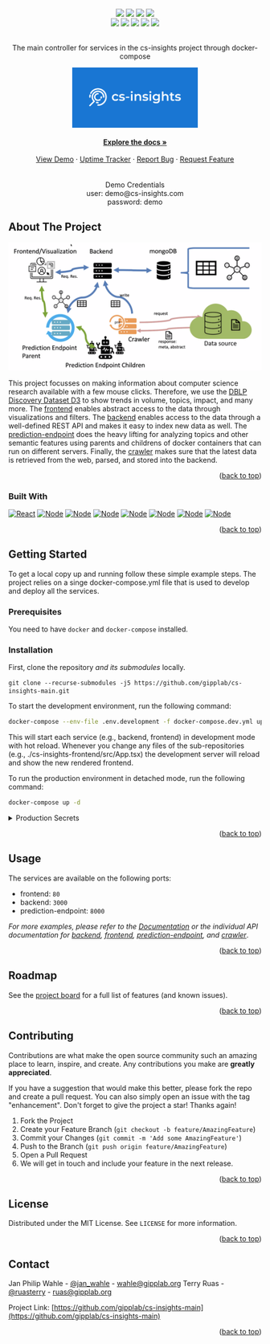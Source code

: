 <div id="top"></div>
<!--
*** Thanks for checking out the Best-README-Template. If you have a suggestion
*** that would make this better, please fork the repo and create a pull request
*** or simply open an issue with the tag "enhancement".
*** Don't forget to give the project a star!
*** Thanks again! Now go create something AMAZING! :D
-->

<!-- PROJECT LOGO -->
<br />
<div align="center">

<div align="center">
  <a href="https://github.com/gipplab/cs-insights-backend/issues"><img src="https://img.shields.io/github/issues/gipplab/cs-insights-backend.svg?style=for-the-badge"/></a>
  <a href="https://github.com/gipplab/cs-insights-backend/graphs/contributors"><img src="https://img.shields.io/github/contributors/gipplab/cs-insights-backend.svg?style=for-the-badge"/></a>
  <a href="https://github.com/gipplab/cs-insights-backend/stargazers"><img src="https://img.shields.io/github/stars/gipplab/cs-insights-backend.svg?style=for-the-badge"/></a>
  <a href="https://github.com/gipplab/cs-insights-main/blob/master/LICENSE"><img src="https://img.shields.io/github/license/gipplab/cs-insights-main.svg?style=for-the-badge"/></a>
  </div>
    <a href="https://github.com/gipplab/cs-insights-frontend"><img src="https://img.shields.io/badge/GitHub-Frontend-green?style=for-the-badge"/></a>
    <a href="https://github.com/gipplab/cs-insights-backend"><img src="https://img.shields.io/badge/GitHub-Backend-green?style=for-the-badge"/></a>
    <a href="https://github.com/gipplab/cs-insights-crawler"><img src="https://img.shields.io/badge/GitHub-Crawler-green?style=for-the-badge"/></a>
    <a href="https://github.com/gipplab/cs-insights-prediction-endpoint"><img src="https://img.shields.io/badge/GitHub-Prediction_Endpoint-green?style=for-the-badge"/></a>
    <a href="https://github.com/gipplab/cs-insights-uptime"><img src="https://img.shields.io/badge/GitHub-Uptime-green?style=for-the-badge"/></a>

  <div align="center">
  <p align="center">
    <br/>
    The main controller for services in the cs-insights project through docker-compose
    <br/>
  </p>
  <a href="https://github.com/gipplab/cs-insights-main">
    <img src="images/logo.jpg" alt="Logo" width="250">
  </a>
  <br/>
  <br/>
  <a href="https://jan-philip-wahle.gitbook.io/cs-insights/"><strong>Explore the docs »</strong></a>
  <br />
  <br />
  <a href="http://cs-insights.uni-goettingen.de/">View Demo</a>
  ·
  <a href="https://github.com/gipplab/cs-insights-uptime">Uptime Tracker</a>
  ·
  <a href="https://github.com/gipplab/cs-insights-main/issues/new?assignees=&labels=&template=bug_report.md&title=">Report Bug</a>
  ·
  <a href="https://github.com/gipplab/cs-insights-main/issues/new?assignees=&labels=&template=feature_request.md&title=">Request Feature</a>
  </div>

<br/>
<br/>
Demo Credentials <br/>
user: demo@cs-insights.com <br/>
password: demo

</div>

<!-- ABOUT THE PROJECT -->
## About The Project

[![Product Name Screen Shot][product-screenshot]](https://cs-insights.uni-goettingen.de)

This project focusses on making information about computer science research available with a few mouse clicks. Therefore, we use the [DBLP Discovery Dataset D3](https://arxiv.org/abs/2204.13384) to show trends in volume, topics, impact, and many more.
The [frontend](https://github.com/gipplab/cs-insights-frontend) enables abstract access to the data through visualizations and filters. The [backend](https://github.com/gipplab/cs-insights-backend) enables access to the data through a well-defined REST API and makes it easy to index new data as well. The [prediction-endpoint](https://github.com/gipplab/cs-insights-prediction-endpoint) does the heavy lifting for analyzing topics and other semantic features using parents and childrens of docker containers that can run on different servers. Finally, the [crawler](https://github.com/gipplab/cs-insights-crawler) makes sure that the latest data is retrieved from the web, parsed, and stored into the backend.

<p align="right">(<a href="#top">back to top</a>)</p>



### Built With

[![React][React.js]][React-url]
[![Node][Passport]][Passport-url]
[![Node][Swagger]][Swagger-url]
[![Node][Express]][Express-url]
[![Node][Material.ui]][Material-url]
[![Node][Node.js]][Node-url]
[![Node][MongoDB]][Mongo-url]
[![Node][Docker]][Docker-url]


<p align="right">(<a href="#top">back to top</a>)</p>



<!-- GETTING STARTED -->
## Getting Started
To get a local copy up and running follow these simple example steps. The project relies on a singe docker-compose.yml file that is used to develop and deploy all the services.

### Prerequisites
You need to have `docker` and `docker-compose` installed.

### Installation

First, clone the repository *and its submodules* locally.

```
git clone --recurse-submodules -j5 https://github.com/gipplab/cs-insights-main.git

```

To start the development environment, run the following command:

```sh
docker-compose --env-file .env.development -f docker-compose.dev.yml up --build
```

This will start each service (e.g., backend, frontend) in development mode with hot reload. Whenever you change any files of the sub-repositories (e.g., ./cs-insights-frontend/src/App.tsx) the development server will reload and show the new rendered frontend.

To run the production environment in detached mode, run the following command:

```sh
docker-compose up -d
```

<details>
  <summary>Production Secrets</summary>
  
  Some secret variables should only be available encrypted as environment variables in the production environment.
  Therefore, the docker-compose.yml contains docker secrets encrypted on the host server. To export the secrets on the server, run the following command:
  
  ```sh
  docker swarm init
  ```
  Or you can also join a swarm using

  ```sh
  docker swarm join --token <token> <manager-ip>:2377
  ```
  
  where manager-ip is cs-insights.uni-goettingen.de.

  Then create the secrets of the docker-compose-yml with the following command:
  
  ```sh
  printf "<secret>" | docker secret create <secret_name> -
  ```
  
  Alternatively to exporting external secrets and referring to them with
  ```
  mongo_password:
    external: true
  ```
  
  you can also store them in text files on the host system and give docker-compose the path
  
  ```
  mongo_password:
    file: mongo_password.txt
  ```
  
  Supporting the secrets in files is compatible with docker-compose, while external secrets rely on docker stack deploy
  
  ```
  docker stack deploy -c docker-compose.yml cs-insights
  ```
</details>

<p align="right">(<a href="#top">back to top</a>)</p>


<!-- USAGE EXAMPLES -->
## Usage

The services are available on the following ports:
- frontend: `80`
- backend: `3000`
- prediction-endpoint: `8000`

_For more examples, please refer to the [Documentation](https://jan-philip-wahle.gitbook.io/cs-insights/) or the individual API documentation for [backend](https://gipplab.github.io/cs-insights-backend/), [frontend](https://gipplab.github.io/cs-insights-frontend/), [prediction-endpoint](https://gipplab.github.io/cs-insights-prediction-endpoint/), and [crawler](https://gipplab.github.io/cs-insights-crawler/)_.

<p align="right">(<a href="#top">back to top</a>)</p>



<!-- ROADMAP -->
## Roadmap

See the [project board](https://github.com/orgs/gipplab/projects/8) for a full list of features (and known issues).

<p align="right">(<a href="#top">back to top</a>)</p>



<!-- CONTRIBUTING -->
## Contributing

Contributions are what make the open source community such an amazing place to learn, inspire, and create. Any contributions you make are **greatly appreciated**.

If you have a suggestion that would make this better, please fork the repo and create a pull request. You can also simply open an issue with the tag "enhancement".
Don't forget to give the project a star! Thanks again!

1. Fork the Project
2. Create your Feature Branch (`git checkout -b feature/AmazingFeature`)
3. Commit your Changes (`git commit -m 'Add some AmazingFeature'`)
4. Push to the Branch (`git push origin feature/AmazingFeature`)
5. Open a Pull Request
6. We will get in touch and include your feature in the next release.

<p align="right">(<a href="#top">back to top</a>)</p>



<!-- LICENSE -->
## License

Distributed under the MIT License. See `LICENSE` for more information.

<p align="right">(<a href="#top">back to top</a>)</p>



<!-- CONTACT -->
## Contact

Jan Philip Wahle - [@jan_wahle](https://twitter.com/jan_wahle) - wahle@gipplab.org
Terry Ruas - [@ruasterry](https://twitter.com/jan_wahle) - ruas@gipplab.org

Project Link: [https://github.com/gipplab/cs-insights-main](https://github.com/gipplab/cs-insights-main)

<p align="right">(<a href="#top">back to top</a>)</p>

<!-- MARKDOWN LINKS & IMAGES -->
<!-- https://www.markdownguide.org/basic-syntax/#reference-style-links -->
[product-screenshot]: images/system-overview.png
[React.js]: https://img.shields.io/badge/React-20232A?style=for-the-badge&logo=react&logoColor=61DAFB
[React-url]: https://reactjs.org/
[Node.js]: https://img.shields.io/badge/Node.js-43853D?style=for-the-badge&logo=node.js&logoColor=white
[Node-url]: https://nodejs.org/en/
[Material.ui]:https://img.shields.io/static/v1?style=for-the-badge&message=Material+Design&color=757575&logo=Material+Design&logoColor=FFFFFF&label=
[Material-url]: https://mui.com/
[MongoDB]: https://img.shields.io/badge/MongoDB-4EA94B?style=for-the-badge&logo=mongodb&logoColor=white
[Mongo-url]: https://www.mongodb.com/
[Docker]: https://img.shields.io/static/v1?style=for-the-badge&message=Docker&color=2496ED&logo=Docker&logoColor=FFFFFF&label=
[Docker-url]: https://www.docker.com/
[Passport]: https://img.shields.io/static/v1?style=for-the-badge&message=Passport&color=222222&logo=Passport&logoColor=34E27A&label=
[Passport-url]: https://www.passportjs.org/
[Swagger]: https://img.shields.io/static/v1?style=for-the-badge&message=Swagger&color=222222&logo=Swagger&logoColor=85EA2D&label=
[Swagger-url]: https://swagger.io/
[Express]: https://img.shields.io/static/v1?style=for-the-badge&message=Express&color=000000&logo=Express&logoColor=FFFFFF&label=
[Express-url]: https://expressjs.com/
